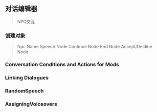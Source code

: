 ## 对话编辑器
> NPC交互

### 创建对象
> Npc Name
> Speech Node
> Continue Node
> End Node
> Accept/Decline Node

### Conversation Conditions and Actions for Mods
### Linking Dialogues
### RandomSpeech
### AssigningVoiceovers
